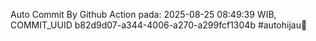 Auto Commit By Github Action pada: 2025-08-25 08:49:39 WIB, COMMIT_UUID b82d9d07-a344-4006-a270-a299fcf1304b #autohijau🗿
